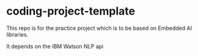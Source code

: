 # coding-project-template
This repo is for the practice project which is to be based on Embedded AI libraries. 

It depends on the IBM Watson NLP api
